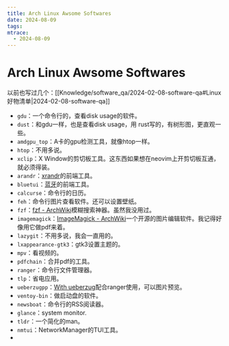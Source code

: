 ```yaml
---
title: Arch Linux Awsome Softwares
date: 2024-08-09
tags: 
mtrace:
  - 2024-08-09
---
```


# Arch Linux Awsome Softwares

以前也写过几个：[[Knowledge/software_qa/2024-02-08-software-qa#Linux好物清单|2024-02-08-software-qa]]

- `gdu`：一个命令行的，查看disk usage的软件。
- `dust`：和gdu一样，也是查看disk usage，用 rust写的，有树形图，更直观一些。
- `amdgpu_top`：A卡的gpu检测工具，就像htop一样。
- `htop`：不用多说。
- `xclip`：X Window的剪切板工具。这东西如果想在neovim上开剪切板互通，就必须得装。
- `arandr`：[xrandr](https://wiki.archlinux.org/title/Xrandr)的前端工具。
- `bluetui`：[蓝牙](https://wiki.archlinux.org/title/Bluetooth)的前端工具。
- `calcurse`：命令行的日历。
- `feh`：命令行图片查看软件。还可以设置壁纸。
- `fzf`：[fzf - ArchWiki](https://wiki.archlinux.org/title/Fzf)模糊搜索神器。虽然我没用过。
- `imagemagick`：[ImageMagick - ArchWiki](https://wiki.archlinux.org/title/ImageMagick)一个开源的图片编辑软件。我记得好像用它做pdf来着。
- `lazygit`：不用多说，我会一直用的。
- `lxappearance-gtk3`：gtk3设置主题的。
- `mpv`：看视频的。
- `pdfchain`：合并pdf的工具。
- `ranger`：命令行文件管理器。
- `tlp`：省电应用。
- `ueberzugpp`：[With ueberzug](https://github.com/ranger/ranger/wiki/Image-Previews#with-ueberzug)配合ranger使用，可以图片预览。
- `ventoy-bin`：做启动盘的软件。
- `newsboat`：命令行的RSS阅读器。
- `glance`：system monitor.
- `tldr`：一个简化的man。
- `nmtui`：NetworkManager的TUI工具。
- 